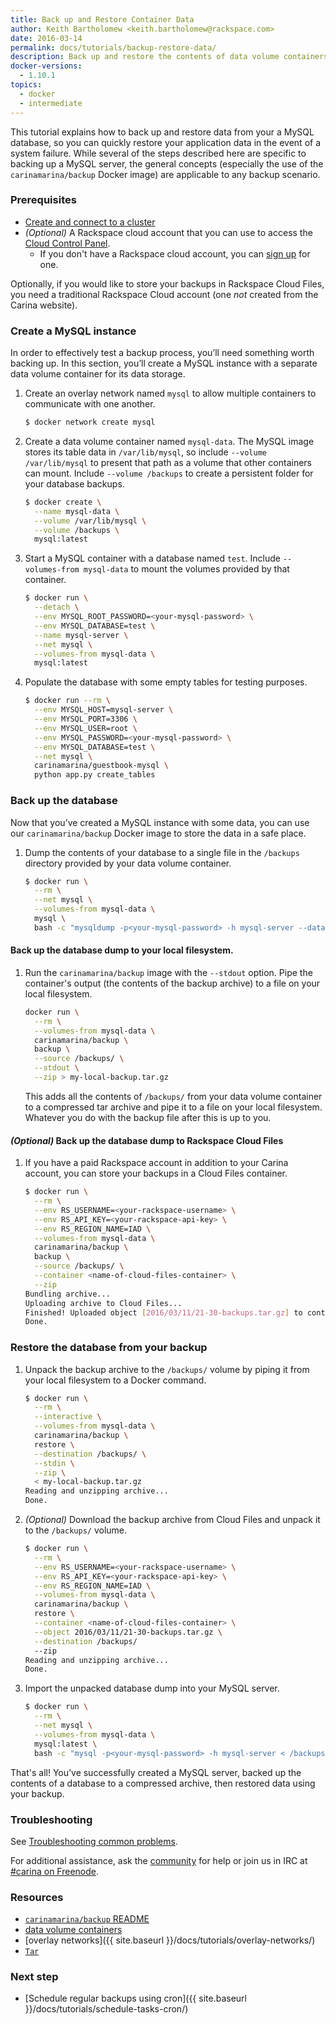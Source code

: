 ```yaml
---
title: Back up and Restore Container Data
author: Keith Bartholomew <keith.bartholomew@rackspace.com>
date: 2016-03-14
permalink: docs/tutorials/backup-restore-data/
description: Back up and restore the contents of data volume containers
docker-versions:
  - 1.10.1
topics:
  - docker
  - intermediate
---
```


This tutorial explains how to back up and restore data from your a MySQL database, so you can quickly restore your application data in the event of a system failure. While several of the steps described here are specific to backing up a MySQL server, the general concepts (especially the use of the `carinamarina/backup` Docker image) are applicable to any backup scenario.

### Prerequisites

* [Create and connect to a cluster](/docs/tutorials/create-connect-cluster/)
* _(Optional)_ A Rackspace cloud account that you can use to access the [Cloud Control Panel](https://mycloud.rackspace.com/).
  * If you don't have a Rackspace cloud account, you can [sign up](https://www.rackspace.com/cloud) for one.


Optionally, if you would like to store your backups in Rackspace Cloud Files, you need a traditional Rackspace Cloud account (one _not_ created from the Carina website).

### Create a MySQL instance

In order to effectively test a backup process, you’ll need something worth backing up. In this section, you’ll create a MySQL instance with a separate data volume container for its data storage.

1. Create an overlay network named `mysql` to allow multiple containers to communicate with one another.

    ```bash
    $ docker network create mysql
    ```

1. Create a data volume container named `mysql-data`. The MySQL image stores its table data in `/var/lib/mysql`, so include `--volume /var/lib/mysql` to present that path as a volume that other containers can mount. Include `--volume /backups` to create a persistent folder for your database backups.

    ```bash
    $ docker create \
      --name mysql-data \
      --volume /var/lib/mysql \
      --volume /backups \
      mysql:latest
    ```

1. Start a MySQL container with a database named `test`. Include `--volumes-from mysql-data` to mount the volumes provided by that container.

    ```bash
    $ docker run \
      --detach \
      --env MYSQL_ROOT_PASSWORD=<your-mysql-password> \
      --env MYSQL_DATABASE=test \
      --name mysql-server \
      --net mysql \
      --volumes-from mysql-data \
      mysql:latest
    ```

1. Populate the database with some empty tables for testing purposes.

    ```bash
    $ docker run --rm \
      --env MYSQL_HOST=mysql-server \
      --env MYSQL_PORT=3306 \
      --env MYSQL_USER=root \
      --env MYSQL_PASSWORD=<your-mysql-password> \
      --env MYSQL_DATABASE=test \
      --net mysql \
      carinamarina/guestbook-mysql \
      python app.py create_tables
    ```

### Back up the database

Now that you’ve created a MySQL instance with some data, you can use our `carinamarina/backup` Docker image to store the data in a safe place.

1. Dump the contents of your database to a single file in the `/backups` directory provided by your data volume container.

    ```bash
    $ docker run \
      --rm \
      --net mysql \
      --volumes-from mysql-data \
      mysql \
      bash -c "mysqldump -p<your-mysql-password> -h mysql-server --databases test > /backups/test.sql"
    ```

#### Back up the database dump to your local filesystem.

1. Run the `carinamarina/backup` image with the `--stdout` option. Pipe the container's output (the contents of the backup archive) to a file on your local filesystem.

    ```bash
    docker run \
      --rm \
      --volumes-from mysql-data \
      carinamarina/backup \
      backup \
      --source /backups/ \
      --stdout \
      --zip > my-local-backup.tar.gz
    ```

    This adds all the contents of `/backups/` from your data volume container to a compressed tar archive and pipe it to a file on your local filesystem. Whatever you do with the backup file after this is up to you.

#### _(Optional)_ Back up the database dump to Rackspace Cloud Files

1. If you have a paid Rackspace account in addition to your Carina account, you can store your backups in a Cloud Files container.

    ```bash
    $ docker run \
      --rm \
      --env RS_USERNAME=<your-rackspace-username> \
      --env RS_API_KEY=<your-rackspace-api-key> \
      --env RS_REGION_NAME=IAD \
      --volumes-from mysql-data \
      carinamarina/backup \
      backup \
      --source /backups/ \
      --container <name-of-cloud-files-container> \
      --zip
    Bundling archive...
    Uploading archive to Cloud Files...
    Finished! Uploaded object [2016/03/11/21-30-backups.tar.gz] to container [<name-of-cloud-files-container>] in now
    Done.
    ```



### Restore the database from your backup

1. Unpack the backup archive to the `/backups/` volume by piping it from your local filesystem to a Docker command.

    ```bash
    $ docker run \
      --rm \
      --interactive \
      --volumes-from mysql-data \
      carinamarina/backup \
      restore \
      --destination /backups/ \
      --stdin \
      --zip \
      < my-local-backup.tar.gz
    Reading and unzipping archive...
    Done.
    ```

1. _(Optional)_ Download the backup archive from Cloud Files and unpack it to the `/backups/` volume.

    ```bash
    $ docker run \
      --rm \
      --env RS_USERNAME=<your-rackspace-username> \
      --env RS_API_KEY=<your-rackspace-api-key> \
      --env RS_REGION_NAME=IAD \
      --volumes-from mysql-data \
      carinamarina/backup \
      restore \
      --container <name-of-cloud-files-container> \
      --object 2016/03/11/21-30-backups.tar.gz \
      --destination /backups/
      --zip
    Reading and unzipping archive...
    Done.
    ```

1. Import the unpacked database dump into your MySQL server.

    ```bash
    $ docker run \
      --rm \
      --net mysql \
      --volumes-from mysql-data \
      mysql:latest \
      bash -c "mysql -p<your-mysql-password> -h mysql-server < /backups/test.sql"
    ```

That's all! You’ve successfully created a MySQL server, backed up the contents of a database to a compressed archive, then restored data using your backup.

### Troubleshooting

See [Troubleshooting common problems]({{site.baseurl}}/docs/troubleshooting/common-problems/).

For additional assistance, ask the [community](https://community.getcarina.com/) for help or join us in IRC at [#carina on Freenode](http://webchat.freenode.net/?channels=carina).

### Resources

* [`carinamarina/backup` README](https://hub.docker.com/r/carinamarina/backup/)
* [data volume containers](/docs/tutorials/data-volume-containers/)
* [overlay networks]({{ site.baseurl }}/docs/tutorials/overlay-networks/)
* <a href="https://en.wikipedia.org/wiki/Tar_(computing)"><code>Tar</code></a>

### Next step

* [Schedule regular backups using cron]({{ site.baseurl }}/docs/tutorials/schedule-tasks-cron/)
